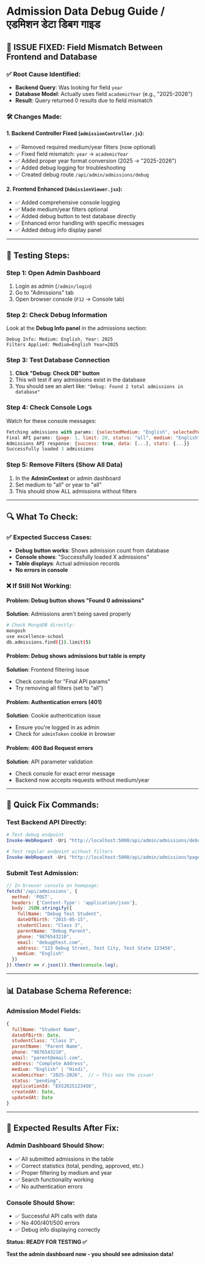 # Admission Data Debug Guide / एडमिशन डेटा डिबग गाइड

## 🔧 **ISSUE FIXED:** Field Mismatch Between Frontend and Database

### ✅ **Root Cause Identified:**
- **Backend Query**: Was looking for field `year` 
- **Database Model**: Actually uses field `academicYear` (e.g., "2025-2026")
- **Result**: Query returned 0 results due to field mismatch

### 🛠️ **Changes Made:**

#### 1. **Backend Controller Fixed** (`admissionController.js`):
- ✅ Removed required medium/year filters (now optional)
- ✅ Fixed field mismatch: `year` → `academicYear` 
- ✅ Added proper year format conversion (2025 → "2025-2026")
- ✅ Added debug logging for troubleshooting
- ✅ Created debug route `/api/admin/admissions/debug`

#### 2. **Frontend Enhanced** (`AdmissionViewer.jsx`):
- ✅ Added comprehensive console logging
- ✅ Made medium/year filters optional 
- ✅ Added debug button to test database directly
- ✅ Enhanced error handling with specific messages
- ✅ Added debug info display panel

---

## 🧪 **Testing Steps:**

### Step 1: Open Admin Dashboard
1. Login as admin (`/admin/login`)
2. Go to "Admissions" tab
3. Open browser console (`F12` → Console tab)

### Step 2: Check Debug Information
Look at the **Debug Info panel** in the admissions section:
```
Debug Info: Medium: English, Year: 2025
Filters Applied: Medium=English Year=2025
```

### Step 3: Test Database Connection
1. **Click "Debug: Check DB" button**
2. This will test if any admissions exist in the database
3. You should see an alert like: `"Debug: Found 2 total admissions in database"`

### Step 4: Check Console Logs
Watch for these console messages:
```javascript
Fetching admissions with params: {selectedMedium: "English", selectedYear: 2025, ...}
Final API params: {page: 1, limit: 20, status: "all", medium: "English", year: 2025}
Admissions API response: {success: true, data: [...], stats: {...}}
Successfully loaded 3 admissions
```

### Step 5: Remove Filters (Show All Data)
1. In the **AdminContext** or admin dashboard
2. Set medium to "all" or year to "all"
3. This should show ALL admissions without filters

---

## 🔍 **What To Check:**

### ✅ **Expected Success Cases:**
- **Debug button works**: Shows admission count from database
- **Console shows**: "Successfully loaded X admissions"
- **Table displays**: Actual admission records
- **No errors in console**

### ❌ **If Still Not Working:**

#### Problem: Debug button shows "Found 0 admissions"
**Solution**: Admissions aren't being saved properly
```bash
# Check MongoDB directly:
mongosh
use excellence-school
db.admissions.find({}).limit(5)
```

#### Problem: Debug shows admissions but table is empty
**Solution**: Frontend filtering issue
- Check console for "Final API params"
- Try removing all filters (set to "all")

#### Problem: Authentication errors (401)
**Solution**: Cookie authentication issue
- Ensure you're logged in as admin
- Check for `adminToken` cookie in browser

#### Problem: 400 Bad Request errors
**Solution**: API parameter validation
- Check console for exact error message
- Backend now accepts requests without medium/year

---

## 🚀 **Quick Fix Commands:**

### Test Backend API Directly:
```powershell
# Test debug endpoint
Invoke-WebRequest -Uri "http://localhost:5000/api/admin/admissions/debug" -Method Get -Headers @{"Cookie"="adminToken=your-token"}

# Test regular endpoint without filters
Invoke-WebRequest -Uri "http://localhost:5000/api/admin/admissions?page=1&limit=10" -Method Get -Headers @{"Cookie"="adminToken=your-token"}
```

### Submit Test Admission:
```javascript
// In browser console on homepage:
fetch('/api/admissions', {
  method: 'POST',
  headers: {'Content-Type': 'application/json'},
  body: JSON.stringify({
    fullName: "Debug Test Student",
    dateOfBirth: "2015-05-15",
    studentClass: "Class 3",
    parentName: "Debug Parent",
    phone: "9876543210",
    email: "debug@test.com",
    address: "123 Debug Street, Test City, Test State 123456",
    medium: "English"
  })
}).then(r => r.json()).then(console.log);
```

---

## 📊 **Database Schema Reference:**

### Admission Model Fields:
```javascript
{
  fullName: "Student Name",
  dateOfBirth: Date,
  studentClass: "Class 3",
  parentName: "Parent Name", 
  phone: "9876543210",
  email: "parent@email.com",
  address: "Complete Address",
  medium: "English" | "Hindi",
  academicYear: "2025-2026",  // ← This was the issue!
  status: "pending",
  applicationId: "EXS2025123456",
  createdAt: Date,
  updatedAt: Date
}
```

---

## 🎯 **Expected Results After Fix:**

### Admin Dashboard Should Show:
- ✅ All submitted admissions in the table
- ✅ Correct statistics (total, pending, approved, etc.)
- ✅ Proper filtering by medium and year
- ✅ Search functionality working
- ✅ No authentication errors

### Console Should Show:
- ✅ Successful API calls with data
- ✅ No 400/401/500 errors  
- ✅ Debug info displaying correctly

**Status: READY FOR TESTING ✅**

**Test the admin dashboard now - you should see admission data!** 